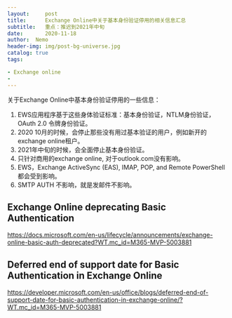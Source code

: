 ```yaml
---
layout:     post
title:      Exchange Online中关于基本身份验证停用的相关信息汇总
subtitle:   重点：推迟到2021年中旬
date:       2020-11-18
author:  Nemo
header-img: img/post-bg-universe.jpg
catalog: true
tags:

- Exchange online
- 
---
```




关于Exchange Online中基本身份验证停用的一些信息：

1. EWS应用程序基于这些身体验证标准：基本身份验证，NTLM身份验证，OAuth 2.0 令牌身份验证。
2. 2020 10月的时候，会停止那些没有用过基本验证的用户，例如新开的exchange online租户。
3. 2021年中旬的时候，会全面停止基本身份验证。
4. 只针对商用的exchange online, 对于outlook.com没有影响。
5. EWS，Exchange ActiveSync (EAS), IMAP, POP, and Remote PowerShell都会受到影响。
6. SMTP AUTH 不影响，就是发邮件不影响。

## Exchange Online deprecating Basic Authentication

https://docs.microsoft.com/en-us/lifecycle/announcements/exchange-online-basic-auth-deprecated?WT.mc_id=M365-MVP-5003881

## Deferred end of support date for Basic Authentication in Exchange Online

https://developer.microsoft.com/en-us/office/blogs/deferred-end-of-support-date-for-basic-authentication-in-exchange-online/?WT.mc_id=M365-MVP-5003881
